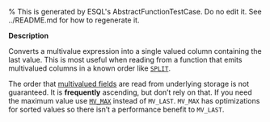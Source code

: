 % This is generated by ESQL's AbstractFunctionTestCase. Do no edit it. See ../README.md for how to regenerate it.

**Description**

Converts a multivalue expression into a single valued column containing the last value. This is most useful when reading from a function that emits multivalued columns in a known order like [`SPLIT`](/reference/query-languages/esql/functions-operators/date-time-functions.md#esql-split).

The order that [multivalued fields](/reference/query-languages/esql/esql-multivalued-fields.md) are read from
underlying storage is not guaranteed. It is **frequently** ascending, but don’t
rely on that. If you need the maximum value use [`MV_MAX`](/reference/query-languages/esql/functions-operators/mv-functions.md#esql-mv_max) instead of
`MV_LAST`. `MV_MAX` has optimizations for sorted values so there isn’t a
performance benefit to `MV_LAST`.

